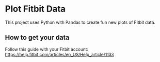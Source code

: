 # Plot Fitbit Data

This project uses Python with Pandas to create fun new plots of Fitbit data.

## How to get your data

Follow this guide with your Fitbit account: https://help.fitbit.com/articles/en_US/Help_article/1133
